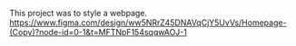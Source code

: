This project was to style a webpage.
https://www.figma.com/design/ww5NRrZ45DNAVqCjY5UvVs/Homepage-(Copy)?node-id=0-1&t=MFTNpF154sqqwAOJ-1
